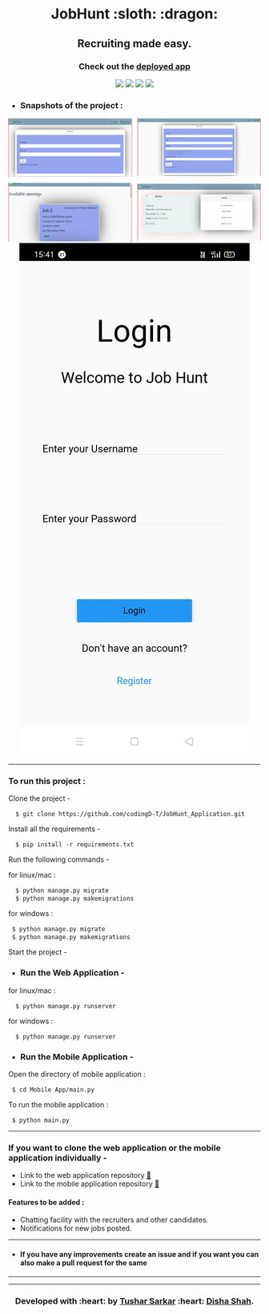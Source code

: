 <h1 align="center">JobHunt :sloth: :dragon:</h1>
<div align="center">
  
  <h2> Recruiting made easy. </h2>
  <h3 align="center"><b>Check out the <a href="https://jobhunt-disha-tushar.herokuapp.com/">deployed app </a></b></h3>

</div>

<div align="center">
  
[![](https://img.shields.io/badge/Made_with-Django-black?style=for-the-badge&logo=django)](https://www.djangoproject.com/ "Django")
[![](https://img.shields.io/badge/Made_with-Pytorch-red?style=for-the-badge&logo=pytorch)](https://pytorch.org/ "Pytorch")
[![](https://img.shields.io/badge/Made_with-Postgresql-white?style=for-the-badge&logo=postgresql)](https://www.postgresql.org/ "Postgresql")
[![](https://img.shields.io/badge/Made_with-Kivy-blue?style=for-the-badge&logo=Python)](https://kivy.org/ "Kivy")

</div>

- ### Snapshots of the project :

<div align="center">
  
![img](screenshots/JobhuntUI.png)
![img](screenshots/mobileappUI.jpg)  


</div>


---

  
### To run this project :

Clone the project -
```
  $ git clone https://github.com/codingD-T/JobHunt_Application.git
```
  
Install all the requirements -
```
  $ pip install -r requirements.txt
 ``` 
Run the following commands -

 for linux/mac :
``` 
  $ python manage.py migrate
  $ python manage.py makemigrations
``` 
 for windows :
 ``` 
  $ python manage.py migrate
  $ python manage.py makemigrations
 ``` 
Start the project -
 - ### Run the Web Application -
 for linux/mac :
```
  $ python manage.py runserver
```  
 for windows :
``` 
  $ python manage.py runserver
```
 - ### Run the Mobile Application -
 Open the directory of mobile application :
 ```
  $ cd Mobile App/main.py
 ```

 To run the mobile application :
 ```
  $ python main.py
 ```
 
 ---
 ### If you want to clone the web application or the mobile application individually -
 
 - Link to the web application repository  <a href="https://github.com/codingD-T/JobHunt_Application/">:link:</a>
 - Link to the mobile application repository  <a href="https://github.com/codingD-T/JobHunt_Application/tree/master/Mobile%20App">:link:</a>
 

 #### Features to be added :
- Chatting facility with the recruiters and other candidates.
- Notifications for new jobs posted.

---
- #### If you have any improvements create an issue and if you want you can also make a pull request for the same 

---


---
<h3 align="center"><b>Developed with :heart: by <a href="https://github.com/tusharsarkar3">Tushar Sarkar</a> :heart: <a href="https://github.com/dishaShah01">Disha Shah</a>.</b></h1>
